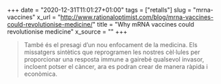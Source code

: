 +++
date = "2020-12-31T11:01:27+01:00"
tags = ["retalls"]
slug = "mrna-vaccines"
x_url = "http://www.rationaloptimist.com/blog/mrna-vaccines-could-revolutionise-medicine/"
title = "Why mRNA vaccines could revolutionise medicine"
x_source = ""
+++


> També és el presagi d’un nou enfocament de la medicina. Els missatgers sintètics que reprogramen les nostres cèl·lules per proporcionar una resposta immune a gairebé qualsevol invasor, incloent potser el càncer, ara es podran crear de manera ràpida i econòmica.
